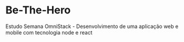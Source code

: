 # Be-The-Hero
Estudo Semana OmniStack - Desenvolvimento de uma aplicação web e mobile com tecnologia node e react

